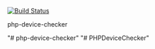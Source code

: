 [![Build Status](https://travis-ci.org/sbrilenko/PHPDeviceChecker.svg?branch=master)](https://travis-ci.org/sbrilenko/PHPDeviceChecker)

php-device-checker
 
 "# php-device-checker" 
"# PHPDeviceChecker" 
